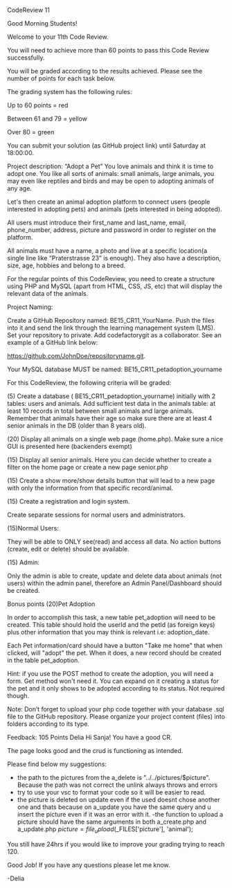 CodeReview 11


Good Morning Students!

Welcome to your 11th Code Review. 

You will need to achieve more than 60 points to pass this Code Review successfully. 

You will be graded according to the results achieved. Please see the number of points for each task below. 

The grading system has the following rules:

Up to 60 points = red

Between 61 and 79 = yellow

Over 80 = green

You can submit your solution (as GitHub project link) until Saturday at 18:00:00.


Project description: “Adopt a Pet”
You love animals and think it is time to adopt one. You like all sorts of animals: small animals, large animals, you may even like reptiles and birds and may be open to adopting animals of any age. 

Let's then create an animal adoption platform to connect users (people interested in adopting pets) and animals (pets interested in being adopted). 

All users must introduce their first_name and last_name, email, phone_number, address, picture and password in order to register on the platform.

All animals must have a name, a photo and live at a specific location(a single line like “Praterstrasse 23” is enough). They also have a description, size, age, hobbies and belong to a breed.

For the regular points of this CodeReview, you need to create a structure using PHP and MySQL (apart from HTML, CSS, JS, etc) that will display the relevant data of the animals.

 

Project Naming:

Create a GitHub Repository named: BE15_CR11_YourName. Push the files into it and send the link through the learning management system (LMS). Set your repository to private. Add codefactorygit as a collaborator. See an example of a GitHub link below:

https://github.com/JohnDoe/repositoryname.git.

Your MySQL database MUST be named: BE15_CR11_petadoption_yourname

For this CodeReview, the following criteria will be graded:

 
(5) Create a database ( BE15_CR11_petadoption_yourname) initially with 2 tables: users and animals. Add sufficient test data in the animals table: at least 10 records in total between small animals and large animals. Remember that animals have their age so make sure there are at least 4 senior animals in the DB (older than 8 years old).

(20) Display all animals on a single web page (home.php). Make sure a nice GUI is presented here (backenders exempt)

(15) Display all senior animals. Here you can decide whether to create a filter on the home page or create a new page senior.php

(15) Create a show more/show details button that will lead to a new page with only the information from that specific record/animal.

(15) Create a registration and login system.

Create separate sessions for normal users and administrators.

(15)Normal Users:

They will be able to ONLY see(read) and access all data. No action buttons (create, edit or delete) should be available.

(15) Admin:

Only the admin is able to create, update and delete data about animals (not users) within the admin panel, therefore an Admin Panel/Dashboard  should be created.

Bonus points
(20)Pet Adoption

In order to accomplish this task, a new table pet_adoption will need to be created. This table should hold the userId and the petId (as foreign keys) plus other information that you may think is relevant i.e: adoption_date. 

Each Pet information/card should have a button "Take me home" that when clicked, will "adopt" the pet. When it does, a new record should be created in the table pet_adoption.

Hint: if you use the POST method to create the adoption, you will need a form. Get method won't need it. You can expand on it creating a status for the pet and it only shows to be adopted according to its status. Not required though.


Note: Don’t forget to upload your php code together with your database .sql file to the GitHub repository. Please organize your project content (files) into folders according to its type.



Feedback: 105 Points
Delia
Hi Sanja! You have a good CR.

The page looks good and the crud is functioning as intended.

Please find below my suggestions:
- the path to the pictures from the a_delete is "../../pictures/$picture". Because the path was not correct the unlink always throws and errors
- try to use your vsc to format your code so it will be easier to read.
- the picture is deleted on update even if the used doesnt chose another one and thats because on a_update you have the same query and u insert the picture even if it was an error with it.
-the function to upload a picture should have the same arguments in both a_create.php and a_update.php  $picture = file_upload($_FILES['picture'], 'animal');


You still have 24hrs if you would like to improve your grading trying to reach 120.

Good Job! If you have any questions please let me know.

-Delia
